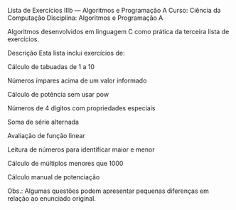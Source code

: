 Lista de Exercícios IIIb — Algoritmos e Programação A
Curso: Ciência da Computação
Disciplina: Algoritmos e Programação A

Algoritmos desenvolvidos em linguagem C como prática da terceira lista de exercícios.

Descrição
Esta lista inclui exercícios de:

Cálculo de tabuadas de 1 a 10

Números ímpares acima de um valor informado

Cálculo de potência sem usar pow

Números de 4 dígitos com propriedades especiais

Soma de série alternada

Avaliação de função linear

Leitura de números para identificar maior e menor

Cálculo de múltiplos menores que 1000

Cálculo manual de potenciação

Obs.: Algumas questões podem apresentar pequenas diferenças em relação ao enunciado original.
